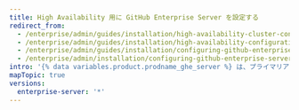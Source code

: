 ```yaml
---
title: High Availability 用に GitHub Enterprise Server を設定する
redirect_from:
  - /enterprise/admin/guides/installation/high-availability-cluster-configuration/
  - /enterprise/admin/guides/installation/high-availability-configuration/
  - /enterprise/admin/guides/installation/configuring-github-enterprise-for-high-availability/
  - /enterprise/admin/installation/configuring-github-enterprise-server-for-high-availability
intro: '{% data variables.product.prodname_ghe_server %} は、プライマリアプライアンスに影響を及ぼすハードウェア障害や重大なネットワーク障害が発生した場合に、サービスの中断を最小限に抑えるように設計された、運用の High Availability モードをサポートしています。'
mapTopic: true
versions:
  enterprise-server: '*'
---
```


